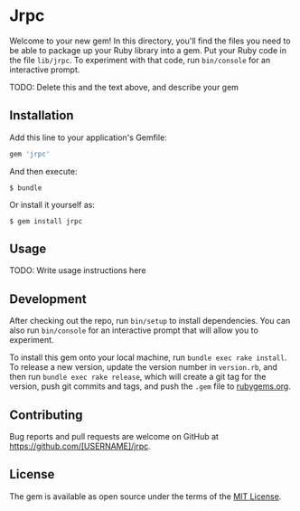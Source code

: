 # Jrpc

Welcome to your new gem! In this directory, you'll find the files you need to be able to package up your Ruby library into a gem. Put your Ruby code in the file `lib/jrpc`. To experiment with that code, run `bin/console` for an interactive prompt.

TODO: Delete this and the text above, and describe your gem

## Installation

Add this line to your application's Gemfile:

```ruby
gem 'jrpc'
```

And then execute:

    $ bundle

Or install it yourself as:

    $ gem install jrpc

## Usage

TODO: Write usage instructions here

## Development

After checking out the repo, run `bin/setup` to install dependencies. You can also run `bin/console` for an interactive prompt that will allow you to experiment.

To install this gem onto your local machine, run `bundle exec rake install`. To release a new version, update the version number in `version.rb`, and then run `bundle exec rake release`, which will create a git tag for the version, push git commits and tags, and push the `.gem` file to [rubygems.org](https://rubygems.org).

## Contributing

Bug reports and pull requests are welcome on GitHub at https://github.com/[USERNAME]/jrpc.


## License

The gem is available as open source under the terms of the [MIT License](http://opensource.org/licenses/MIT).

